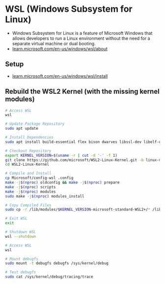 # WSL (Windows Subsystem for Linux)
- Windows Subsystem for Linux is a feature of Microsoft Windows that allows developers to run a Linux environment without the need for a separate virtual machine or dual booting.
- [learn.microsoft.com/en-us/windows/wsl/about](https://learn.microsoft.com/en-us/windows/wsl/about)

## Setup
- [learn.microsoft.com/en-us/windows/wsl/install](https://learn.microsoft.com/en-us/windows/wsl/install)

## Rebuild the WSL2 Kernel (with the missing kernel modules)
```bash
# Access WSL
wsl

# Update Package Repository
sudo apt update

# Install Dependencies
sudo apt install build-essential flex bison dwarves libssl-dev libelf-dev bc python3 pahole git make -y

# Checkout Repository
export KERNEL_VERSION=$(uname -r | cut -d '-' -f 1)
git clone https://github.com/microsoft/WSL2-Linux-Kernel.git -b linux-msft-wsl-$KERNEL_VERSION --depth 1
cd WSL2-Linux-Kernel

# Compile and Install
cp Microsoft/config-wsl .config
make -j$(nproc) oldconfig && make -j$(nproc) prepare
make -j$(nproc) scripts
make -j$(nproc) modules
sudo make -j$(nproc) modules_install

# Copy Compiled Files
sudo cp -r /lib/modules/$KERNEL_VERSION-microsoft-standard-WSL2+/* /lib/modules/$KERNEL_VERSION-microsoft-standard-WSL2/

# Exit WSL
exit

# Shutdown WSL
wsl --shutdown

# Access WSL
wsl

# Mount debugfs
sudo mount -t debugfs debugfs /sys/kernel/debug

# Test debugfs
sudo cat /sys/kernel/debug/tracing/trace
```
